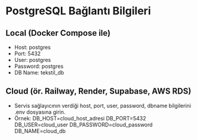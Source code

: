 # PostgreSQL Bağlantı Bilgileri

## Local (Docker Compose ile)
- Host: postgres
- Port: 5432
- User: postgres
- Password: postgres
- DB Name: tekstil_db

## Cloud (ör. Railway, Render, Supabase, AWS RDS)
- Servis sağlayıcının verdiği host, port, user, password, dbname bilgilerini .env dosyasına girin.
- Örnek:
  DB_HOST=cloud_host_adresi
  DB_PORT=5432
  DB_USER=cloud_user
  DB_PASSWORD=cloud_password
  DB_NAME=cloud_db
